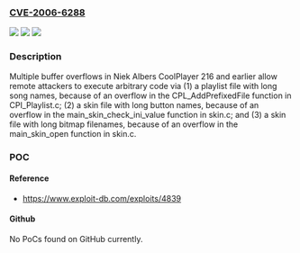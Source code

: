 ### [CVE-2006-6288](https://cve.mitre.org/cgi-bin/cvename.cgi?name=CVE-2006-6288)
![](https://img.shields.io/static/v1?label=Product&message=n%2Fa&color=blue)
![](https://img.shields.io/static/v1?label=Version&message=n%2Fa&color=blue)
![](https://img.shields.io/static/v1?label=Vulnerability&message=n%2Fa&color=brighgreen)

### Description

Multiple buffer overflows in Niek Albers CoolPlayer 216 and earlier allow remote attackers to execute arbitrary code via (1) a playlist file with long song names, because of an overflow in the CPL_AddPrefixedFile function in CPI_Playlist.c; (2) a skin file with long button names, because of an overflow in the main_skin_check_ini_value function in skin.c; and (3) a skin file with long bitmap filenames, because of an overflow in the main_skin_open function in skin.c.

### POC

#### Reference
- https://www.exploit-db.com/exploits/4839

#### Github
No PoCs found on GitHub currently.

